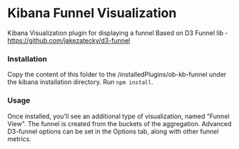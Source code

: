 # Kibana Funnel Visualization

Kibana Visualization plugin for displaying a funnel
Based on D3 Funnel lib - https://github.com/jakezatecky/d3-funnel

### Installation
Copy the content of this folder to the /installedPlugins/ob-kb-funnel under the kibana installation directory.
Run `npm install`.

### Usage
Once installed, you'll see an additional type of visualization, named "Funnel View". The funnel is created from the buckets of the aggregation. Advanced D3-funnel options can be set in the Options tab, along with other funnel metrics.
 
